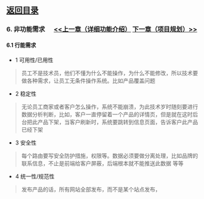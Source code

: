 
## [返回目录](../readme.md)   
### 6. 非功能需求 &nbsp;&nbsp;&nbsp;&nbsp; [<<上一章（详细功能介绍）](./5_Function.md) [下一章（项目规划）>>](./7_Planning.md)

#### 6.1 行能需求

- 1 可用性/已用性
> 员工不是技术员，他们不懂为什么不能操作，为什么不能修改，所以技术要做各种需求，让员工无条件操作系统。比如产品覆盖问题
- 2 稳定性
> 无论员工商家或者客户怎么操作，系统不能崩溃，为此技术岁时随刻要进行数据分析判断，比如，客户一直停留着一个产品的详情页，但是就在这时后台把此产品下架，当客户刷新时，系统要跳转到信息页面，告诉客户此产品已经下架
- 3 安全性
> 每个路由要写安全防护措施，权限等。数据必须要做分离处理，比如品牌的联系信息，不止是前端给客户屏蔽，后端根本就不能推送此数据 等等
- 4 统一性/规范性
> 发布产品的话，所有网站全部发布，而不是某个站点发布，
